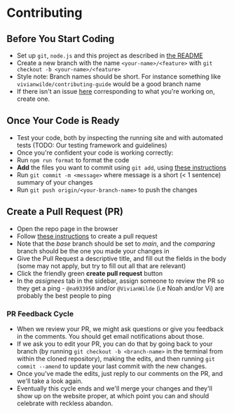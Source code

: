 # Contributing

## Before You Start Coding

- Set up `git`, `node.js` and this project as described in [the README](./README.md)
- Create a new branch with the name `<your-name>/<feature>` with `git checkout -b <your-name>/<feature>`
- Style note: Branch names should be short. For instance something like `vivianwilde/contributing-guide` would be a good branch name
- If there isn't an issue [here](https://github.com/PoliticalComputerScience/PCS-Website/issues?q=sort%3Aupdated-desc+is%3Aissue+is%3Aopen) corresponding to what you're working on, create one.

## Once Your Code is Ready
- Test your code, both by inspecting the running site and with automated tests (TODO: Our testing framework and guidelines)
- Once you're confident your code is working correctly:
- Run `npm run format` to format the code
- **Add** the files you want to commit using `git add`, using [these instructions](https://github.com/git-guides/git-add)
- Run `git commit -m <message>` where message is a short (< 1 sentence) summary of your changes
- Run `git push origin/<your-branch-name>` to push the changes

## Create a Pull Request (PR)
- Open the repo page [](github.com/PoliticalComputerScience/PCS-Website) in the browser
- Follow [these instructions](https://docs.github.com/en/pull-requests/collaborating-with-pull-requests/proposing-changes-to-your-work-with-pull-requests/creating-a-pull-request#creating-the-pull-request) to create a pull request
- Note that the _base_ branch should be set to _main_, and the _comparing_ branch should be the one you made your changes in
- Give the Pull Request a descriptive title, and fill out the fields in the body (some may not apply, but try to fill out all that are relevant)
- Click the friendly green **create pull request** button
- In the _assignees_ tab in the sidebar, assign someone to review the PR so they get a ping - `@na933950` and/or `@VivianWilde` (i.e Noah and/or Vi) are probably the best people to ping

### PR Feedback Cycle

- When we review your PR, we might ask questions or give you feedback in the comments. You should get email notifications about those.
- If we ask you to edit your PR, you can do that by going back to your branch (by running `git checkout -b <branch-name>` in the terminal from within the cloned repository), making the edits, and then running `git commit --amend` to update your last commit with the new changes.
- Once you've made the edits, just reply to our comments on the PR, and we'll take a look again.
- Eventually this cycle ends and we'll merge your changes and they'll show up on the website proper, at which point you can and should celebrate with reckless abandon.
